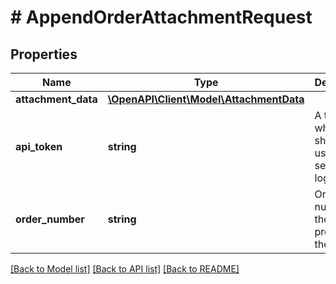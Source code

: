 # # AppendOrderAttachmentRequest

## Properties

Name | Type | Description | Notes
------------ | ------------- | ------------- | -------------
**attachment_data** | [**\OpenAPI\Client\Model\AttachmentData**](AttachmentData.md) |  | [optional]
**api_token** | **string** | A token, which should be used as a security login | [optional]
**order_number** | **string** | Order number for the current process for the client | [optional]

[[Back to Model list]](../../README.md#models) [[Back to API list]](../../README.md#endpoints) [[Back to README]](../../README.md)
